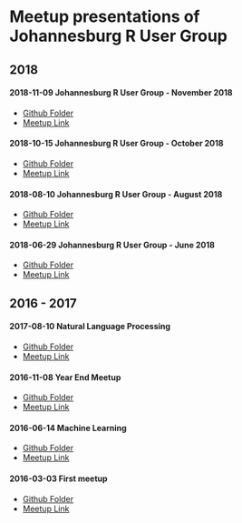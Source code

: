 # Meetup presentations of Johannesburg R User Group

## 2018
#### 2018-11-09 Johannesburg R User Group - November 2018
- [Github Folder](https://github.com/rusergroupcoza/meetup-presentations_johannesburg/tree/master/20181109-november_2018_meetup)
- [Meetup Link](https://www.meetup.com/Joburg-R-Users-Group/events/255358790/)

#### 2018-10-15 Johannesburg R User Group - October 2018
- [Github Folder](https://github.com/rusergroupcoza/meetup-presentations_johannesburg/tree/master/20181015-october_2018_meetup)
- [Meetup Link](https://www.meetup.com/Joburg-R-Users-Group/events/254199972/)

#### 2018-08-10 Johannesburg R User Group - August 2018
- [Github Folder](https://github.com/rusergroupcoza/meetup-presentations_johannesburg/tree/master/20180810-august_2018_meetup)
- [Meetup Link](https://www.meetup.com/Joburg-R-Users-Group/events/253089320/)

#### 2018-06-29 Johannesburg R User Group - June 2018
- [Github Folder](https://github.com/rusergroupcoza/meetup-presentations_johannesburg/tree/master/20180629-june_2018_meetup)
- [Meetup Link](https://www.meetup.com/Joburg-R-Users-Group/events/251372238/)

## 2016 - 2017
#### 2017-08-10 Natural Language Processing
- [Github Folder](https://github.com/rusergroupcoza/meetup-presentations_johannesburg/tree/master/20170810-natural_language_processing)
- [Meetup Link](https://www.meetup.com/Joburg-R-Users-Group/events/241169367/)
#### 2016-11-08 Year End Meetup
- [Github Folder](https://github.com/rusergroupcoza/meetup-presentations_johannesburg/tree/master/20161108-year_end_meetup
)
- [Meetup Link](https://www.meetup.com/Joburg-R-Users-Group/events/234647008/)
#### 2016-06-14 Machine Learning
- [Github Folder](https://github.com/rusergroupcoza/meetup-presentations_johannesburg/tree/master/20160614-machine_learning)
- [Meetup Link](https://www.meetup.com/Joburg-R-Users-Group/events/231335370/)
#### 2016-03-03 First meetup
- [Github Folder](https://github.com/rusergroupcoza/meetup-presentations_johannesburg/tree/master/20160303-first_meetup
)
- [Meetup Link](https://www.meetup.com/Joburg-R-Users-Group/events/228916427/)
